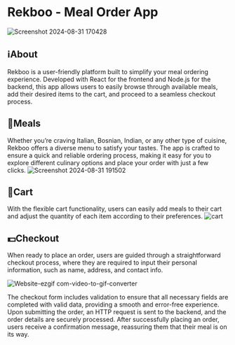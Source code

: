 # Rekboo - Meal Order App
![Screenshot 2024-08-31 170428](https://github.com/user-attachments/assets/55af8b79-dede-4769-95fc-2f2547bf4c1e)

## ℹ️About
Rekboo is a user-friendly platform built to simplify your meal ordering experience. Developed with React for the frontend and Node.js for the backend, this app allows users to easily browse through available meals, add their desired items to the cart, and proceed to a seamless checkout process.

## 🍲Meals
Whether you’re craving Italian, Bosnian, Indian, or any other type of cuisine, Rekboo offers a diverse menu to satisfy your tastes. The app is crafted to ensure a quick and reliable ordering process, making it easy for you to explore different culinary options and place your order with just a few clicks.
![Screenshot 2024-08-31 191502](https://github.com/user-attachments/assets/1b978edf-56fb-4af0-bf21-c834ede15fb3)

## 🛒Cart
With the flexible cart functionality, users can easily add meals to their cart and adjust the quantity of each item according to their preferences. 
![cart](https://github.com/user-attachments/assets/5551e5f8-e011-4a61-8692-a8d65366e692)


## 💵Checkout
When ready to place an order, users are guided through a straightforward checkout process, where they are required to input their personal information, such as name, address, and contact info.

![Website-ezgif com-video-to-gif-converter](https://github.com/user-attachments/assets/6f7c9eeb-0de4-4a44-8f84-49d50b99a72c)

The checkout form includes validation to ensure that all necessary fields are completed with valid data, providing a smooth and error-free experience. Upon submitting the order, an HTTP request is sent to the backend, and the order details are securely processed. After successfully placing an order, users receive a confirmation message, reassuring them that their meal is on its way.

